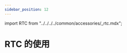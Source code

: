 ```yaml
---
sidebar_position: 12
---
```


import RTC from "../../../../common/accessories/\_rtc.mdx";

# RTC 的使用

<RTC product="ROCK 4" rtc_connection_img="/img/rock4/rock4bp_rtc.webp" />
